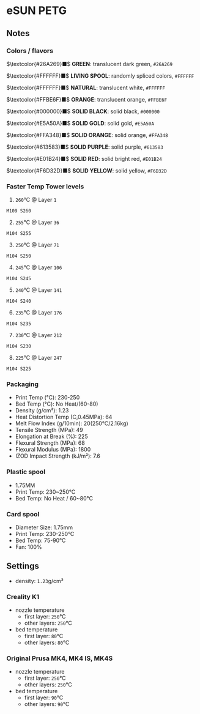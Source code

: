 # eSUN PETG

## Notes

### Colors / flavors

$\textcolor{#26A269}■$ **GREEN**: translucent dark green, `#26A269`

$\textcolor{#FFFFFF}■$ **LIVING SPOOL**: randomly spliced colors, `#FFFFFF`

$\textcolor{#FFFFFF}■$ **NATURAL**: translucent white, `#FFFFFF`

$\textcolor{#FFBE6F}■$ **ORANGE**: translucent orange, `#FFBE6F`

$\textcolor{#000000}■$ **SOLID BLACK**: solid black, `#000000`

$\textcolor{#E5A50A}■$ **SOLID GOLD**: solid gold, `#E5A50A`

$\textcolor{#FFA348}■$ **SOLID ORANGE**: solid orange, `#FFA348`

$\textcolor{#613583}■$ **SOLID PURPLE**: solid purple, `#613583`

$\textcolor{#E01B24}■$ **SOLID RED**: solid bright red, `#E01B24`

$\textcolor{#F6D32D}■$ **SOLID YELLOW**: solid yellow, `#F6D32D`

### Faster Temp Tower levels

1. `260`°C @ Layer `1`
```
M109 S260
```
2. `255`°C @ Layer `36`
```
M104 S255
```
3. `250`°C @ Layer `71`
```
M104 S250
```
4. `245`°C @ Layer `106`
```
M104 S245
```
5. `240`°C @ Layer `141`
```
M104 S240
```
6. `235`°C @ Layer `176`
```
M104 S235
```
7. `230`°C @ Layer `212`
```
M104 S230
```
8. `225`°C @ Layer `247`
```
M104 S225
```

### Packaging

- Print Temp (°C): 230-250
- Bed Temp (°C): No Heat/(60-80)
- Density (g/cm³): 1.23
- Heat Distortion Temp (C,0.45MPa): 64
- Melt Flow Index (g/10min): 20(250°C/2.16kg)
- Tensile Strength (MPa): 49
- Elongation at Break (%): 225
- Flexural Strength (MPa): 68
- Flexural Modulus (MPa): 1800
- IZOD Impact Strength (kJ/m²): 7.6

### Plastic spool

- 1.75MM
- Print Temp: 230~250°C
- Bed Temp: No Heat / 60~80°C

### Card spool

- Diameter Size: 1.75mm
- Print Temp: 230-250°C
- Bed Temp: 75-90°C
- Fan: 100%

## Settings

- density: `1.23`g/cm³

### Creality K1

- nozzle temperature
    - first layer: `250`°C
    - other layers: `250`°C
- bed temperature
    - first layer: `80`°C
    - other layers: `80`°C

### Original Prusa MK4, MK4 IS, MK4S

- nozzle temperature
    - first layer: `250`°C
    - other layers: `250`°C
- bed temperature
    - first layer: `90`°C
    - other layers: `90`°C
